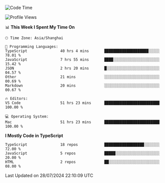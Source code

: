 <!--START_SECTION:waka-->
![Code Time](http://img.shields.io/badge/Code%20Time-6%2C469%20hrs%2046%20mins-blue)

![Profile Views](http://img.shields.io/badge/Profile%20Views-1-blue)

📊 **This Week I Spent My Time On** 

```text
🕑︎ Time Zone: Asia/Shanghai

💬 Programming Languages: 
TypeScript               40 hrs 4 mins       ████████████████████░░░░░   78.01 % 
JavaScript               7 hrs 55 mins       ████░░░░░░░░░░░░░░░░░░░░░   15.42 % 
JSON                     2 hrs 20 mins       █░░░░░░░░░░░░░░░░░░░░░░░░   04.57 % 
Other                    21 mins             ░░░░░░░░░░░░░░░░░░░░░░░░░   00.69 % 
Markdown                 20 mins             ░░░░░░░░░░░░░░░░░░░░░░░░░   00.67 % 

🔥 Editors: 
VS Code                  51 hrs 23 mins      █████████████████████████   100.00 % 

💻 Operating System: 
Mac                      51 hrs 23 mins      █████████████████████████   100.00 % 
```

**I Mostly Code in TypeScript** 

```text
TypeScript               18 repos            ██████████████████░░░░░░░   72.00 % 
JavaScript               5 repos             █████░░░░░░░░░░░░░░░░░░░░   20.00 % 
HTML                     2 repos             ██░░░░░░░░░░░░░░░░░░░░░░░   08.00 % 
```




 Last Updated on 28/07/2024 22:10:09 UTC
<!--END_SECTION:waka-->
